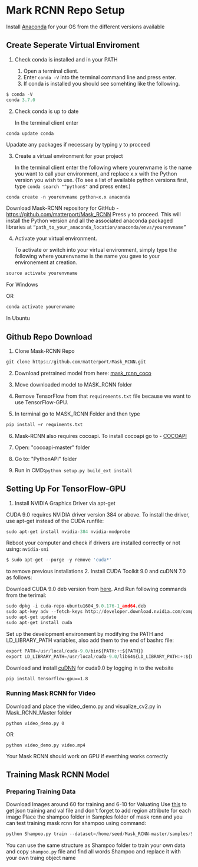 # Mark RCNN Repo Setup

Install [Anaconda](https://docs.anaconda.com/anaconda/install/) for your OS from the different versions available

## Create Seperate Virtual Enviroment

1. Check conda is installed and in your PATH

    1. Open a terminal client.
    2. Enter ```conda -V``` into the terminal command line and press enter.
    3. If conda is installed you should see somehting like the following.
```python
$ conda -V 
conda 3.7.0
```

2. Check conda is up to date

    In the terminal client enter

```conda update conda```

   Upadate any packages if necessary by typing y to proceed

3. Create a virtual environment for your project

    In the terminal client enter the following where yourenvname is the name you want to call your environment, and replace x.x with the Python version you wish to use. (To see a list of available python versions first, type ```conda search "^python$"``` and press enter.)
```python
conda create -n yourenvname python=x.x anaconda
```
Download Mask-RCNN repository for GitHub - https://github.com/matterport/Mask_RCNN Press ```y``` to proceed. This will install the Python version and all the associated anaconda packaged libraries at ```“path_to_your_anaconda_location/anaconda/envs/yourenvname”```

4. Activate your virtual environment.

    To activate or switch into your virtual environment, simply type the following where yourenvname is the name you gave to your environement at creation.
```python
source activate yourenvname
```
For Windows

OR
```python
conda activate yourenvname
```
In Ubuntu

## Github Repo Download

1. Clone Mask-RCNN Repo
```python
git clone https://github.com/matterport/Mask_RCNN.git
```
2. Download pretrained model from here: [mask_rcnn_coco](https://github.com/matterport/Mask_RCNN/releases/download/v2.1/mask_rcnn_balloon.h5)


3. Move downloaded model to MASK_RCNN folder

4. Remove TensorFlow from that ```requirements.txt``` file because we want to use TensorFlow-GPU.

5. In terminal go to MASK_RCNN Folder and then type
```python
pip install –r requiments.txt
```
6. Mask-RCNN also requires cocoapi. To install cocoapi go to - [COCOAPI](https://github.com/philferriere/cocoapi)

7. Open: "cocoapi-master" folder
8. Go to: "PythonAPI" folder
9. Run in CMD:``` python setup.py build_ext install ```

## Setting Up For TensorFlow-GPU
1. Install NVIDIA Graphics Driver via apt-get

CUDA 9.0 requires NVIDIA driver version 384 or above. To install the driver, use apt-get instead of the CUDA runfile:
```python
sudo apt-get install nvidia-384 nvidia-modprobe
```
Reboot your computer and check if drivers are installed correctly or not using:  ```nvidia-smi```
```python
$ sudo apt-get --purge -y remove 'cuda*'
```
to remove previous installations
2. Install CUDA Toolkit 9.0 and cuDNN 7.0 as follows:

Download CUDA 9.0 deb version from [here](https://developer.nvidia.com/cuda-90-download-archive?target_os=Linux&target_arch=x86_64&target_distro=Ubuntu&target_version=1604&target_type=debnetwork).
And Run following commands from the terimal:
```python
sudo dpkg -i cuda-repo-ubuntu1604_9.0.176-1_amd64.deb
sudo apt-key adv --fetch-keys http://developer.download.nvidia.com/compute/cuda/repos/ubuntu1604/x86_64/7fa2af80.pub
sudo apt-get update
sudo apt-get install cuda
```
Set up the development environment by modifying the PATH and LD_LIBRARY_PATH variables, also add them to the end of bashrc file:
```python
export PATH=/usr/local/cuda-9.0/bin${PATH:+:${PATH}}
export LD_LIBRARY_PATH=/usr/local/cuda-9.0/lib64${LD_LIBRARY_PATH:+:${LD_LIBRARY_PATH}}
```
Download and install [cuDNN](https://developer.nvidia.com/rdp/cudnn-archive) for cuda9.0 by logging in to the website
```
pip install tensorflow-gpu==1.8
```
### Running Mask RCNN for Video
Download and place the video_demo.py and visualize_cv2.py in Mask_RCNN_Master folder
```
python video_demo.py 0
```
OR
```
python video_demo.py video.mp4
```
Your  Mask RCNN should work on GPU if everthing works correctly

## Training Mask RCNN Model
### Preparing Training Data
Download Images around 60 for training and 6-10 for Valuating
Use [this](http://www.robots.ox.ac.uk/~vgg/software/via/via-1.0.6.html) to get json training and val file and don't forget to add region attribute for each image
Place the shampoo folder in Samples folder of mask rcnn and you can test training mask rcnn for shampoo using command:
```python
python Shampoo.py train --dataset=/home/seed/Mask_RCNN-master/samples/Shampoo/dataset  --weights=coco
```

You can use the same structure as Shampoo folder to train your own data and copy ```shampoo.py``` file and find all words Shampoo and replace it with your own traing object name
